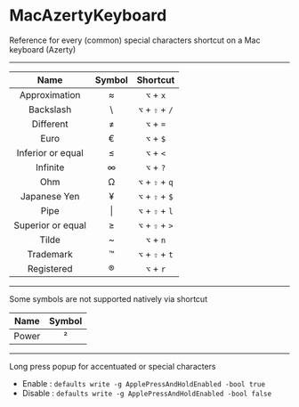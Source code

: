 # MacAzertyKeyboard
Reference for every (common) special characters shortcut on a Mac keyboard (Azerty)

---

| Name              | Symbol        | Shortcut                 |
| :---------------: |:-------------:| :-----------------------:|
| Approximation     | ≈             | `⌥` + `x`                |
| Backslash         | \\            | `⌥` + `⇧` + `/`          |
| Different         | ≠             | `⌥` + `=`                |
| Euro              | €             | `⌥` + `$`                |
| Inferior or equal | ≤             | `⌥` + `<`                |
| Infinite          | ∞             | `⌥` + `?`                |
| Ohm               | Ω             | `⌥` + `⇧` + `q`          |
| Japanese Yen      | ¥             | `⌥` + `⇧` + `$`          |
| Pipe              | \|            | `⌥` + `⇧` + `l`          |
| Superior or equal | ≥             | `⌥` + `⇧` + `>`          |
| Tilde             | ~             | `⌥` + `n`                |
| Trademark         | ™             | `⌥` + `⇧` + `t`          |
| Registered        | ®             | `⌥` + `r`                |

---

Some symbols are not supported natively via shortcut

| Name              | Symbol        |
| :---------------: |:-------------:|
| Power             | ²             |

---

Long press popup for accentuated or special characters
- Enable : `defaults write -g ApplePressAndHoldEnabled -bool true`
- Disable : `defaults write -g ApplePressAndHoldEnabled -bool false`
